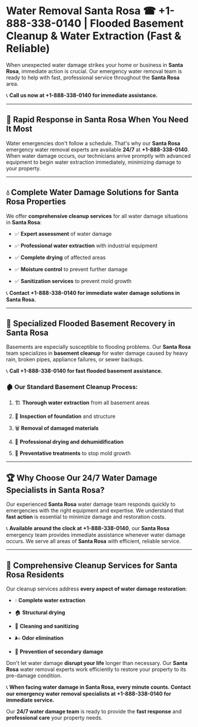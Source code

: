 # Water Removal Santa Rosa ☎ +1-888-338-0140 | Flooded Basement Cleanup & Water Extraction (Fast & Reliable)

When unexpected water damage strikes your home or business in **Santa Rosa**, immediate action is crucial. Our emergency water removal team is ready to help with fast, professional service throughout the **Santa Rosa** area. 

📞 **Call us now at +1-888-338-0140 for immediate assistance.**
---
## 🚀 Rapid Response in Santa Rosa When You Need It Most
Water emergencies don't follow a schedule. That's why our **Santa Rosa** emergency water removal experts are available **24/7** at **+1-888-338-0140**. When water damage occurs, our technicians arrive promptly with advanced equipment to begin water extraction immediately, minimizing damage to your property.
---
## 💧 Complete Water Damage Solutions for Santa Rosa Properties
We offer **comprehensive cleanup services** for all water damage situations in **Santa Rosa**:
- ✅ **Expert assessment** of water damage  
- ✅ **Professional water extraction** with industrial equipment  
- ✅ **Complete drying** of affected areas  
- ✅ **Moisture control** to prevent further damage  
- ✅ **Sanitization services** to prevent mold growth  
📞 **Contact +1-888-338-0140 for immediate water damage solutions in Santa Rosa.**
---
## 🌊 Specialized Flooded Basement Recovery in Santa Rosa
Basements are especially susceptible to flooding problems. Our **Santa Rosa** team specializes in **basement cleanup** for water damage caused by heavy rain, broken pipes, appliance failures, or sewer backups. 
📞 **Call +1-888-338-0140 for fast flooded basement assistance.**
### 🏚️ Our Standard Basement Cleanup Process:
1. 🏗️ **Thorough water extraction** from all basement areas  
2. 🔎 **Inspection of foundation** and structure  
3. 🗑️ **Removal of damaged materials**  
4. 💨 **Professional drying and dehumidification**  
5. 🚫 **Preventative treatments** to stop mold growth  
---
## 🏆 Why Choose Our 24/7 Water Damage Specialists in Santa Rosa?
Our experienced **Santa Rosa** water damage team responds quickly to emergencies with the right equipment and expertise. We understand that **fast action** is essential to minimize damage and restoration costs.
📞 **Available around the clock at +1-888-338-0140**, our **Santa Rosa** emergency team provides immediate assistance whenever water damage occurs. We serve all areas of **Santa Rosa** with efficient, reliable service.
---
## 🧹 Comprehensive Cleanup Services for Santa Rosa Residents
Our cleanup services address **every aspect of water damage restoration**:
- 💧 **Complete water extraction**  
- 🏠 **Structural drying**  
- 🧼 **Cleaning and sanitizing**  
- 🌬️ **Odor elimination**  
- 🚫 **Prevention of secondary damage**  
Don't let water damage **disrupt your life** longer than necessary. Our **Santa Rosa** water removal experts work efficiently to restore your property to its pre-damage condition.
📞 **When facing water damage in Santa Rosa, every minute counts. Contact our emergency water removal specialists at +1-888-338-0140 for immediate service.**
Our **24/7 water damage team** is ready to provide the **fast response** and **professional care** your property needs.
